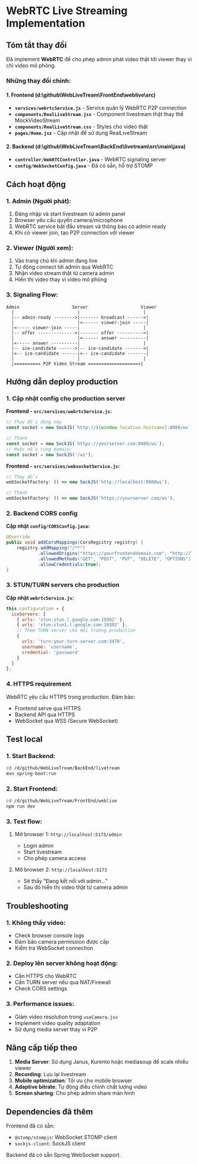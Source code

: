 # WebRTC Live Streaming Implementation

## Tóm tắt thay đổi

Đã implement **WebRTC** để cho phép admin phát video thật tới viewer thay vì chỉ video mô phỏng.

### Những thay đổi chính:

#### 1. Frontend (d:\github\WebLiveTream\FrontEnd\weblive\src\)

- **`services/webrtcService.js`** - Service quản lý WebRTC P2P connection
- **`components/RealLiveStream.jsx`** - Component livestream thật thay thế MockVideoStream
- **`components/RealLiveStream.css`** - Styles cho video thật
- **`pages/Home.jsx`** - Cập nhật để sử dụng RealLiveStream

#### 2. Backend (d:\github\WebLiveTream\BackEnd\livetream\src\main\java\)

- **`controller/WebRTCController.java`** - WebRTC signaling server
- **`config/WebSocketConfig.java`** - Đã có sẵn, hỗ trợ STOMP

## Cách hoạt động

### 1. Admin (Người phát):
1. Đăng nhập và start livestream từ admin panel
2. Browser yêu cầu quyền camera/microphone
3. WebRTC service bắt đầu stream và thông báo có admin ready
4. Khi có viewer join, tạo P2P connection với viewer

### 2. Viewer (Người xem):
1. Vào trang chủ khi admin đang live
2. Tự động connect tới admin qua WebRTC
3. Nhận video stream thật từ camera admin
4. Hiển thị video thay vì video mô phỏng

### 3. Signaling Flow:
```
Admin                    Server                    Viewer
  |                        |                        |
  |-- admin-ready -------->|------- broadcast ------>|
  |                        |<------ viewer-join -----|
  |<----- viewer-join -----|                        |
  |-- offer -------------->|------- offer ---------->|
  |                        |<------ answer ----------|
  |<----- answer ----------|                        |
  |-- ice-candidate ------>|-- ice-candidate ------->|
  |<-- ice-candidate ------|<-- ice-candidate -------|
  |                        |                        |
  |========== P2P Video Stream ===================>|
```

## Hướng dẫn deploy production

### 1. Cập nhật config cho production server

**Frontend - `src/services/webrtcService.js`:**
```javascript
// Thay đổi dòng này
const socket = new SockJS(`http://${window.location.hostname}:8080/ws`);

// Thành
const socket = new SockJS(`https://yourserver.com:8080/ws`);
// Hoặc nếu cùng domain:
const socket = new SockJS('/ws');
```

**Frontend - `src/services/websocketService.js`:**
```javascript
// Thay đổi
webSocketFactory: () => new SockJS('http://localhost:8080ws'),

// Thành  
webSocketFactory: () => new SockJS('https://yourserver.com/ws'),
```

### 2. Backend CORS config

**Cập nhật `config/CORSConfig.java`:**
```java
@Override
public void addCorsMappings(CorsRegistry registry) {
    registry.addMapping("/**")
            .allowedOrigins("https://yourfrontenddomain.com", "http://localhost:5173")
            .allowedMethods("GET", "POST", "PUT", "DELETE", "OPTIONS")
            .allowCredentials(true);
}
```

### 3. STUN/TURN servers cho production

**Cập nhật `webrtcService.js`:**
```javascript
this.configuration = {
  iceServers: [
    { urls: 'stun:stun.l.google.com:19302' },
    { urls: 'stun:stun1.l.google.com:19302' },
    // Thêm TURN server cho môi trường production
    {
      urls: 'turn:your-turn-server.com:3478',
      username: 'username',
      credential: 'password'
    }
  ]
};
```

### 4. HTTPS requirement

WebRTC yêu cầu HTTPS trong production. Đảm bảo:
- Frontend serve qua HTTPS
- Backend API qua HTTPS 
- WebSocket qua WSS (Secure WebSocket)

## Test local

### 1. Start Backend:
```bash
cd /d/github/WebLiveTream/BackEnd/livetream
mvn spring-boot:run
```

### 2. Start Frontend:
```bash
cd /d/github/WebLiveTream/FrontEnd/weblive  
npm run dev
```

### 3. Test flow:

1. Mở browser 1: `http://localhost:5173/admin` 
   - Login admin
   - Start livestream
   - Cho phép camera access

2. Mở browser 2: `http://localhost:5173`
   - Sẽ thấy "Đang kết nối với admin..."
   - Sau đó hiển thị video thật từ camera admin

## Troubleshooting

### 1. Không thấy video:
- Check browser console logs
- Đảm bảo camera permission được cấp
- Kiểm tra WebSocket connection

### 2. Deploy lên server không hoạt động:
- Cần HTTPS cho WebRTC
- Cần TURN server nếu qua NAT/Firewall
- Check CORS settings

### 3. Performance issues:
- Giảm video resolution trong `useCamera.jsx`
- Implement video quality adaptation
- Sử dụng media server thay vì P2P

## Nâng cấp tiếp theo

1. **Media Server**: Sử dụng Janus, Kurento hoặc mediasoup để scale nhiều viewer
2. **Recording**: Lưu lại livestream
3. **Mobile optimization**: Tối ưu cho mobile browser
4. **Adaptive bitrate**: Tự động điều chỉnh chất lượng video
5. **Screen sharing**: Cho phép admin share màn hình

## Dependencies đã thêm

Frontend đã có sẵn:
- `@stomp/stompjs`: WebSocket STOMP client
- `sockjs-client`: SockJS client

Backend đã có sẵn Spring WebSocket support.
